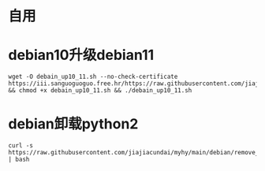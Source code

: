 # 自用
# debian10升级debian11
```shell
wget -O debain_up10_11.sh --no-check-certificate https://iii.sanguoguoguo.free.hr/https://raw.githubusercontent.com/jiajiacundai/myhy/main/debian/debain_up10_11.sh && chmod +x debain_up10_11.sh && ./debain_up10_11.sh
```
# debian卸载python2
```shell
curl -s https://raw.githubusercontent.com/jiajiacundai/myhy/main/debian/remove_python2.sh | bash
```
